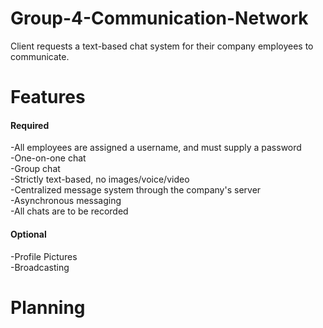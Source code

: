 # Group-4-Communication-Network  
Client requests a text-based chat system for their company employees to communicate.  
# Features
#### Required
-All employees are assigned a username, and must supply a password  
-One-on-one chat  
-Group chat  
-Strictly text-based, no images/voice/video  
-Centralized message system through the company's server  
-Asynchronous messaging  
-All chats are to be recorded  
#### Optional 
-Profile Pictures  
-Broadcasting  
# Planning
